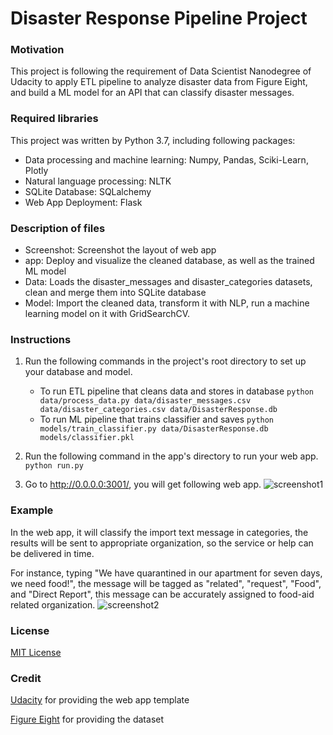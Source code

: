 # Disaster Response Pipeline Project

### Motivation
This project is following the requirement of Data Scientist Nanodegree of Udacity to apply ETL pipeline to analyze disaster data from Figure Eight, and build a ML model for an API that can classify disaster messages.

### Required libraries
This project was written by Python 3.7, including following packages: 
- Data processing and machine learning: Numpy, Pandas, Sciki-Learn, Plotly
- Natural language processing: NLTK
- SQLite Database: SQLalchemy
- Web App Deployment: Flask

### Description of files
- Screenshot: Screenshot the layout of web app
- app: Deploy and visualize the cleaned database, as well as the trained ML model
- Data: Loads the disaster_messages and disaster_categories datasets, clean and merge them into SQLite database
- Model: Import the cleaned data, transform it with NLP, run a machine learning model on it with GridSearchCV.

### Instructions
1. Run the following commands in the project's root directory to set up your database and model.

    - To run ETL pipeline that cleans data and stores in database
        `python data/process_data.py data/disaster_messages.csv data/disaster_categories.csv data/DisasterResponse.db`
    - To run ML pipeline that trains classifier and saves
        `python models/train_classifier.py data/DisasterResponse.db models/classifier.pkl`

2. Run the following command in the app's directory to run your web app.
    `python run.py`

3. Go to http://0.0.0.0:3001/, you will get following web app.
![screenshot1](https://user-images.githubusercontent.com/49320590/83955013-08487500-a814-11ea-8f4b-5ebb6abe224e.png)

### Example
In the web app, it will classify the import text message in categories, the results will be sent to appropriate organization, so the service or help can be delivered in time. 

For instance, typing "We have quarantined in our apartment for seven days, we need food!", the message will be tagged as "related", "request", "Food", and "Direct Report", this message can be accurately assigned to food-aid related organization.
![screenshot2](https://user-images.githubusercontent.com/49320590/83955014-10a0b000-a814-11ea-91a2-236b62938304.png)

### License
[MIT License](https://opensource.org/licenses/MIT)

### Credit
[Udacity](https://www.udacity.com/) for providing the web app template

[Figure Eight](https://appen.com/) for providing the dataset
